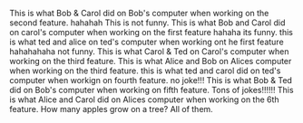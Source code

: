 
This is what Bob & Carol did on Bob's computer when working on the second feature. hahahah This is not funny.
This is what Bob and Carol did on carol's computer when working on the first feature hahaha its funny.
this is what ted and alice on ted's computer  when working ont he first feature hahahahaha not funny.
This is what Carol & Ted on Carol's computer when working on the third feature. 
This is what Alice and Bob on Alices computer when working on the third feature. 
this is what ted and carol did on ted's computer when workign on fourth feature. no joke!!!
This is what Bob & Ted did on Bob's computer when working on fifth feature. Tons of jokes!!!!!!
This is what Alice and Carol did on Alices computer when working on the 6th feature. How many apples grow on a tree? All of them.